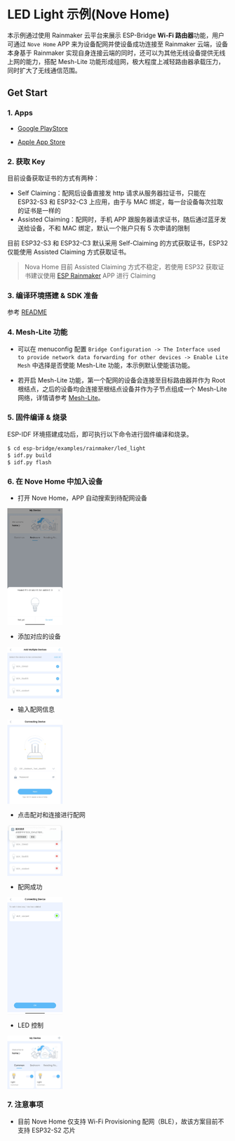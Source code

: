 # LED Light 示例(Nove Home)

本示例通过使用 Rainmaker 云平台来展示 ESP-Bridge **Wi-Fi 路由器**功能，用户可通过 `Nove Home` APP 来为设备配网并使设备成功连接至 Rainmaker 云端，设备本身基于 Rainmaker 实现自身连接云端的同时，还可以为其他无线设备提供无线上网的能力，搭配 Mesh-Lite 功能形成组网，极大程度上减轻路由器承载压力，同时扩大了无线通信范围。

## Get Start

### 1. Apps

- [Google PlayStore](https://play.google.com/store/apps/details?id=com.espressif.novahome)

- [Apple App Store](https://apps.apple.com/us/app/nova-home/id1563728960)

### 2. 获取 Key

目前设备获取证书的方式有两种：

- Self Claiming：配网后设备直接发 http 请求从服务器拉证书，只能在 ESP32-S3 和 ESP32-C3 上应用，由于与 MAC 绑定，每一台设备每次拉取的证书是一样的
- Assisted Claiming：配网时，手机 APP 跟服务器请求证书，随后通过蓝牙发送给设备，不和 MAC 绑定，默认一个账户只有 5 次申请的限制

目前 ESP32-S3 和 ESP32-C3 默认采用 Self-Claiming 的方式获取证书，ESP32 仅能使用 Assisted Claiming 方式获取证书。

>Nova Home 目前 Assisted Claiming 方式不稳定，若使用 ESP32 获取证书建议使用 [ESP Rainmaker](https://github.com/espressif/esp-rainmaker#phone-apps) APP 进行 Claiming

### 3. 编译环境搭建 & SDK 准备

参考 [README](../../../README.md)

### 4. Mesh-Lite 功能

- 可以在 menuconfig 配置 `Bridge Configuration -> The Interface used to provide network data forwarding for other devices -> Enable Lite Mesh` 中选择是否使能 Mesh-Lite 功能，本示例默认使能该功能。

- 若开启 Mesh-Lite 功能，第一个配网的设备会连接至目标路由器并作为 Root 根结点，之后的设备均会连接至根结点设备并作为子节点组成一个 Mesh-Lite 网络，详情请参考 [Mesh-Lite](../../../doc/Mesh-Lite.md)。

### 5. 固件编译 & 烧录

ESP-IDF 环境搭建成功后，即可执行以下命令进行固件编译和烧录。

```
$ cd esp-bridge/examples/rainmaker/led_light
$ idf.py build
$ idf.py flash
```

### 6. 在 Nove Home 中加入设备

- 打开 Nove Home，APP 自动搜索到待配网设备

<img src="../_static/find_devices.jpg" alt="find_devices" width="25%" div align=center />

- 添加对应的设备

<img src="../_static/select_devices.jpg" alt="select_devices" width="25%" div align=center />

- 输入配网信息

<img src="../_static/select_network.jpg" alt="select_network" width="25%" div align=center />

- 点击配对和连接进行配网

<img src="../_static/connect_ble.jpg" alt="connect_ble" width="25%" div align=center />

- 配网成功

<img src="../_static/done.jpg" alt="done" width="25%" div align=center />

- LED 控制

<img src="../_static/control.jpg" alt="control" width="25%" div align=center />

### 7. 注意事项

- 目前 Nove Home 仅支持 Wi-Fi Provisioning 配网（BLE），故该方案目前不支持 ESP32-S2 芯片
